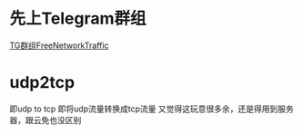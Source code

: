 # 先上Telegram群组
[TG群组FreeNetworkTraffic](https://t.me/FreeNetworkTraffic)
# udp2tcp
即udp to tcp
即将udp流量转换成tcp流量
又觉得这玩意很多余，还是得用到服务器，跟云免也没区别

